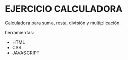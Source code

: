 # EJERCICIO CALCULADORA 

Calculadora para suma, resta, división y multiplicación.

herramientas: 
* HTML
* CSS
* JAVASCRIPT



